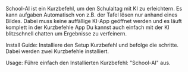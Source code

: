 School-AI ist ein Kurzbefehl, um den Schulaltag mit KI zu erleichtern.
Es kann aufgaben Automatisch von z.B. der Tafel lösen nur anhand eines Bildes.
Dabei muss keine auffällige KI-App geöffnet werden und es läuft komplett in der Kurzbefehle App
Du kannst auch einfach mit der KI blitzschnell chatten um Ergebnisse zu verfeinern.

Install Guide:
Installiere den Setup Kurzbefehl und befolge die schritte.
Dabei werden zwei Kurzbefehle installiert.

Usage: Führe einfach den Installierten Kurzbefehl: "School-AI" aus.
